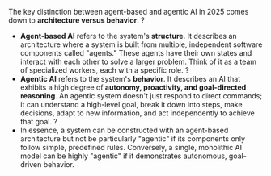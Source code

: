 The key distinction between agent-based and agentic AI in 2025 comes down to **architecture versus behavior**.
?
- **Agent-based AI** refers to the system's **structure**. It describes an architecture where a system is built from multiple, independent software components called "agents." These agents have their own states and interact with each other to solve a larger problem. Think of it as a team of specialized workers, each with a specific role.
?
- **Agentic AI** refers to the system's **behavior**. It describes an AI that exhibits a high degree of **autonomy, proactivity, and goal-directed reasoning**. An agentic system doesn't just respond to direct commands; it can understand a high-level goal, break it down into steps, make decisions, adapt to new information, and act independently to achieve that goal. 
?
- In essence, a system can be constructed with an agent-based architecture but not be particularly "agentic" if its components only follow simple, predefined rules. Conversely, a single, monolithic AI model can be highly "agentic" if it demonstrates autonomous, goal-driven behavior.